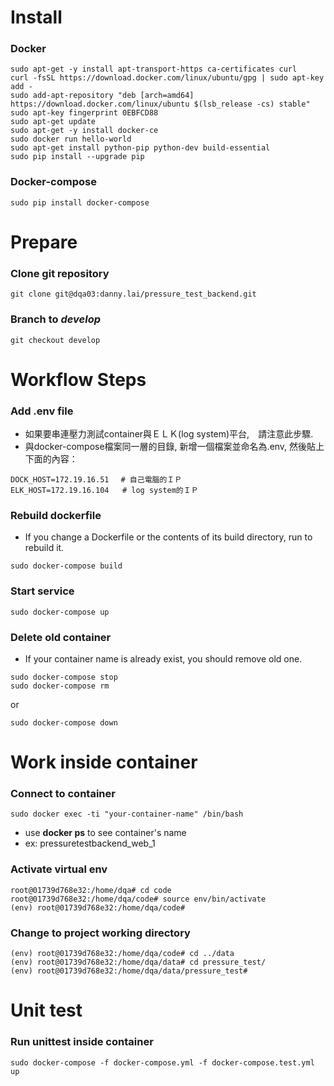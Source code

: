 **Install**
=============
### Docker
```
sudo apt-get -y install apt-transport-https ca-certificates curl
curl -fsSL https://download.docker.com/linux/ubuntu/gpg | sudo apt-key add -
sudo add-apt-repository "deb [arch=amd64] https://download.docker.com/linux/ubuntu $(lsb_release -cs) stable"
sudo apt-key fingerprint 0EBFCD88
sudo apt-get update
sudo apt-get -y install docker-ce
sudo docker run hello-world
sudo apt-get install python-pip python-dev build-essential 
sudo pip install --upgrade pip
```

### Docker-compose
```
sudo pip install docker-compose
```

**Prepare**
============= 

### Clone git repository
```
git clone git@dqa03:danny.lai/pressure_test_backend.git
```

### Branch to *develop*
```
git checkout develop
```

**Workflow Steps**
=============

### Add .env file
* 如果要串連壓力測試container與ＥＬＫ(log system)平台,　請注意此步驟.
* 與docker-compose檔案同一層的目錄, 新增一個檔案並命名為.env, 然後貼上下面的內容： 

```
DOCK_HOST=172.19.16.51 　# 自己電腦的ＩＰ
ELK_HOST=172.19.16.104   # log system的ＩＰ
```

### Rebuild dockerfile 
* If you change a Dockerfile or the contents of its build directory, run to rebuild it.

```
sudo docker-compose build
```

### Start service
```
sudo docker-compose up
```

### Delete old container

* If your container name is already exist, you should remove old one. 
```
sudo docker-compose stop 
sudo docker-compose rm 
``` 
or
```
sudo docker-compose down
```

**Work inside container**
=============

### Connect to container
```
sudo docker exec -ti "your-container-name" /bin/bash
```
* use __docker ps__ to see container's name
* ex: pressuretestbackend_web_1

### Activate virtual env
```
root@01739d768e32:/home/dqa# cd code
root@01739d768e32:/home/dqa/code# source env/bin/activate
(env) root@01739d768e32:/home/dqa/code#
```

### Change to project working directory
```
(env) root@01739d768e32:/home/dqa/code# cd ../data
(env) root@01739d768e32:/home/dqa/data# cd pressure_test/
(env) root@01739d768e32:/home/dqa/data/pressure_test# 
```

**Unit test**
=============

### Run unittest inside container
```
sudo docker-compose -f docker-compose.yml -f docker-compose.test.yml up
```